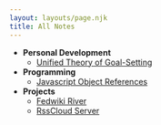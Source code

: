 ```yaml
---
layout: layouts/page.njk
title: All Notes
---
```

- **Personal Development**
  - [Unified Theory of Goal-Setting](/notes/unified-theory-of-goal-setting/)
- **Programming**
  - [Javascript Object References](/notes/javascript-object-references/)
- **Projects**
  - [Fedwiki River](/notes/fedwiki-river/)
  - [RssCloud Server](/notes/rsscloud-server/)
